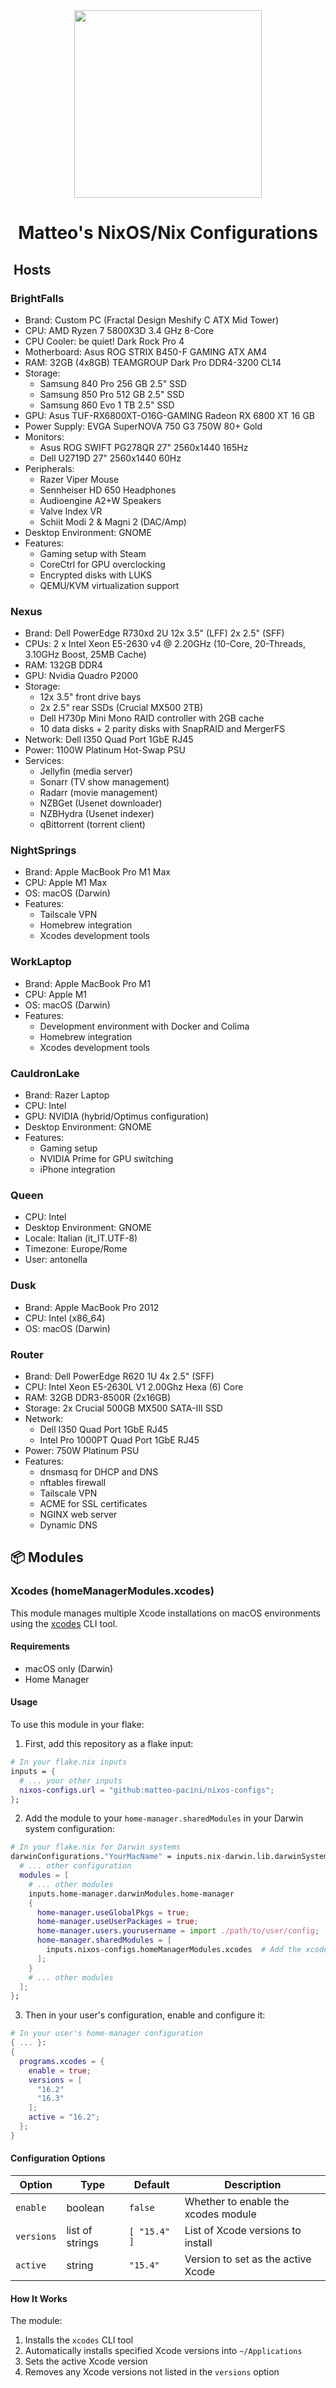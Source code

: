 <div align="center"><img src="assets/nixos-logo.png" width="300px"></div>
<h1 align="center">Matteo's NixOS/Nix Configurations</h1>
<div align="center">
</div>

## ️ Hosts

### BrightFalls

- Brand: Custom PC (Fractal Design Meshify C ATX Mid Tower)
- CPU: AMD Ryzen 7 5800X3D 3.4 GHz 8-Core
- CPU Cooler: be quiet! Dark Rock Pro 4
- Motherboard: Asus ROG STRIX B450-F GAMING ATX AM4
- RAM: 32GB (4x8GB) TEAMGROUP Dark Pro DDR4-3200 CL14
- Storage:
  - Samsung 840 Pro 256 GB 2.5" SSD
  - Samsung 850 Pro 512 GB 2.5" SSD
  - Samsung 860 Evo 1 TB 2.5" SSD
- GPU: Asus TUF-RX6800XT-O16G-GAMING Radeon RX 6800 XT 16 GB
- Power Supply: EVGA SuperNOVA 750 G3 750W 80+ Gold
- Monitors:
  - Asus ROG SWIFT PG278QR 27" 2560x1440 165Hz
  - Dell U2719D 27" 2560x1440 60Hz
- Peripherals:
  - Razer Viper Mouse
  - Sennheiser HD 650 Headphones
  - Audioengine A2+W Speakers
  - Valve Index VR
  - Schiit Modi 2 & Magni 2 (DAC/Amp)
- Desktop Environment: GNOME
- Features:
  - Gaming setup with Steam
  - CoreCtrl for GPU overclocking
  - Encrypted disks with LUKS
  - QEMU/KVM virtualization support

### Nexus

- Brand: Dell PowerEdge R730xd 2U 12x 3.5" (LFF) 2x 2.5" (SFF)
- CPUs: 2 x Intel Xeon E5-2630 v4 @ 2.20GHz (10-Core, 20-Threads, 3.10GHz Boost, 25MB Cache)
- RAM: 132GB DDR4
- GPU: Nvidia Quadro P2000
- Storage:
  - 12x 3.5" front drive bays
  - 2x 2.5" rear SSDs (Crucial MX500 2TB)
  - Dell H730p Mini Mono RAID controller with 2GB cache
  - 10 data disks + 2 parity disks with SnapRAID and MergerFS
- Network: Dell I350 Quad Port 1GbE RJ45
- Power: 1100W Platinum Hot-Swap PSU
- Services:
  - Jellyfin (media server)
  - Sonarr (TV show management)
  - Radarr (movie management)
  - NZBGet (Usenet downloader)
  - NZBHydra (Usenet indexer)
  - qBittorrent (torrent client)

### NightSprings

- Brand: Apple MacBook Pro M1 Max
- CPU: Apple M1 Max
- OS: macOS (Darwin)
- Features:
  - Tailscale VPN
  - Homebrew integration
  - Xcodes development tools

### WorkLaptop

- Brand: Apple MacBook Pro M1
- CPU: Apple M1
- OS: macOS (Darwin)
- Features:
  - Development environment with Docker and Colima
  - Homebrew integration
  - Xcodes development tools

### CauldronLake

- Brand: Razer Laptop
- CPU: Intel
- GPU: NVIDIA (hybrid/Optimus configuration)
- Desktop Environment: GNOME
- Features:
  - Gaming setup
  - NVIDIA Prime for GPU switching
  - iPhone integration

### Queen

- CPU: Intel
- Desktop Environment: GNOME
- Locale: Italian (it_IT.UTF-8)
- Timezone: Europe/Rome
- User: antonella

### Dusk

- Brand: Apple MacBook Pro 2012
- CPU: Intel (x86_64)
- OS: macOS (Darwin)

### Router

- Brand: Dell PowerEdge R620 1U 4x 2.5" (SFF)
- CPU: Intel Xeon E5-2630L V1 2.00Ghz Hexa (6) Core
- RAM: 32GB DDR3-8500R (2x16GB)
- Storage: 2x Crucial 500GB MX500 SATA-III SSD
- Network: 
  - Dell I350 Quad Port 1GbE RJ45
  - Intel Pro 1000PT Quad Port 1GbE RJ45
- Power: 750W Platinum PSU
- Features:
  - dnsmasq for DHCP and DNS
  - nftables firewall
  - Tailscale VPN
  - ACME for SSL certificates
  - NGINX web server
  - Dynamic DNS

## 📦 Modules

### Xcodes (homeManagerModules.xcodes)

This module manages multiple Xcode installations on macOS environments using the [xcodes](https://github.com/XcodesOrg/xcodes) CLI tool.

#### Requirements

- macOS only (Darwin)
- Home Manager

#### Usage

To use this module in your flake:

1. First, add this repository as a flake input:

```nix
# In your flake.nix inputs
inputs = {
  # ... your other inputs
  nixos-configs.url = "github:matteo-pacini/nixos-configs";
};
```

2. Add the module to your `home-manager.sharedModules` in your Darwin system configuration:

```nix
# In your flake.nix for Darwin systems
darwinConfigurations."YourMacName" = inputs.nix-darwin.lib.darwinSystem {
  # ... other configuration
  modules = [
    # ... other modules
    inputs.home-manager.darwinModules.home-manager
    {
      home-manager.useGlobalPkgs = true;
      home-manager.useUserPackages = true;
      home-manager.users.yourusername = import ./path/to/user/config;
      home-manager.sharedModules = [
        inputs.nixos-configs.homeManagerModules.xcodes  # Add the xcodes module here
      ];
    }
    # ... other modules
  ];
};
```

3. Then in your user's configuration, enable and configure it:

```nix
# In your user's home-manager configuration
{ ... }:
{
  programs.xcodes = {
    enable = true;
    versions = [
      "16.2"
      "16.3"
    ];
    active = "16.2";
  };
}
```

#### Configuration Options

| Option | Type | Default | Description |
|--------|------|---------|-------------|
| `enable` | boolean | `false` | Whether to enable the xcodes module |
| `versions` | list of strings | `[ "15.4" ]` | List of Xcode versions to install |
| `active` | string | `"15.4"` | Version to set as the active Xcode |

#### How It Works

The module:

1. Installs the `xcodes` CLI tool
2. Automatically installs specified Xcode versions into `~/Applications`
3. Sets the active Xcode version
4. Removes any Xcode versions not listed in the `versions` option
